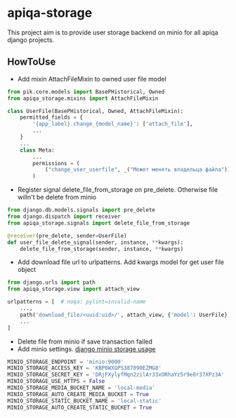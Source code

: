 # apiqa-storage #

This project aim is to provide user storage backend on minio
for all apiqa django projects.

## HowToUse ##

* Add mixin AttachFileMixin to owned user file model

```python
from pik.core.models import BasePHistorical, Owned
from apiqa_storage.mixins import AttachFileMixin

class UserFile(BasePHistorical, Owned, AttachFileMixin):
    permitted_fields = {
        '{app_label}.change_{model_name}': ['attach_file'],
        ...
    }
    ...
    class Meta:
        ...
        permissions = (
            ("change_user_userfile", _("Может менять владельца файла")),
        )
```

* Register signal delete_file_from_storage on pre_delete. Otherwise file willn't be delete from minio

```python
from django.db.models.signals import pre_delete
from django.dispatch import receiver
from apiqa_storage.signals import delete_file_from_storage

@receiver(pre_delete, sender=UserFile)
def user_file_delete_signal(sender, instance, **kwargs):
    delete_file_from_storage(sender, instance, **kwargs)
```

* Add download file url to urlpatterns. Add kwargs model for get user file object

```python
from django.urls import path
from apiqa_storage.view import attach_view

urlpatterns = [  # noqa: pylint=invalid-name
    ...,
    path('download_file/<uuid:uid>/', attach_view, {'model': UserFile}),
    ...
]
```

* Delete file from minio if save transaction failed
* Add minio settings.
[django minio storage usage](https://django-minio-storage.readthedocs.io/en/latest/usage/)

```python
MINIO_STORAGE_ENDPOINT = 'minio:9000'
MINIO_STORAGE_ACCESS_KEY = 'KBP6WXGPS387090EZMG8'
MINIO_STORAGE_SECRET_KEY = 'DRjFXylyfMqn2zilAr33xORhaYz5r9e8r37XPz3A'
MINIO_STORAGE_USE_HTTPS = False
MINIO_STORAGE_MEDIA_BUCKET_NAME = 'local-media'
MINIO_STORAGE_AUTO_CREATE_MEDIA_BUCKET = True
MINIO_STORAGE_STATIC_BUCKET_NAME = 'local-static'
MINIO_STORAGE_AUTO_CREATE_STATIC_BUCKET = True
```
